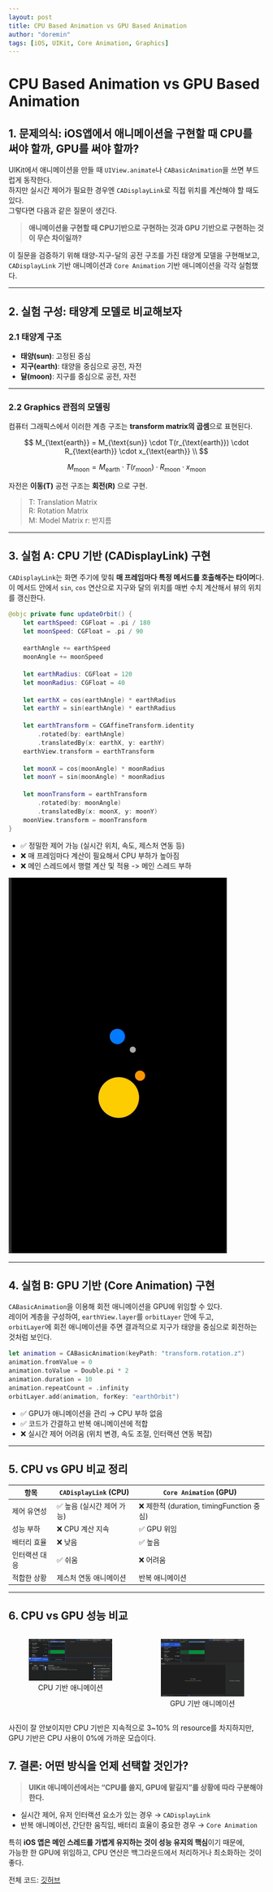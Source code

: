 ```yaml
---
layout: post
title: CPU Based Animation vs GPU Based Animation
author: "doremin"
tags: [iOS, UIKit, Core Animation, Graphics]
---
```


# CPU Based Animation vs GPU Based Animation

## 1. 문제의식: iOS앱에서 애니메이션을 구현할 때 CPU를 써야 할까, GPU를 써야 할까?

UIKit에서 애니메이션을 만들 때 `UIView.animate`나 `CABasicAnimation`을 쓰면 부드럽게 동작한다.  
하지만 실시간 제어가 필요한 경우엔 `CADisplayLink`로 직접 위치를 계산해야 할 때도 있다.  
그렇다면 다음과 같은 질문이 생긴다.

> **애니메이션을 구현할 때 CPU기반으로 구현하는 것과 GPU 기반으로 구현하는 것이 무슨 차이일까?**

이 질문을 검증하기 위해 태양-지구-달의 공전 구조를 가진 태양계 모델을 구현해보고,  
`CADisplayLink` 기반 애니메이션과 `Core Animation` 기반 애니메이션을 각각 실험했다.

---

## 2. 실험 구성: 태양계 모델로 비교해보자

### 2.1 태양계 구조

- **태양(sun)**: 고정된 중심  
- **지구(earth)**: 태양을 중심으로 공전, 자전  
- **달(moon)**: 지구를 중심으로 공전, 자전  

---

### 2.2 Graphics 관점의 모델링

컴퓨터 그래픽스에서 이러한 계층 구조는 **transform matrix의 곱셈**으로 표현된다.

<div>

$$
M_{\text{earth}} = M_{\text{sun}} \cdot T(r_{\text{earth}}) \cdot R_{\text{earth}} \cdot x_{\text{earth}} \\
$$

$$
M_{\text{moon}} = M_{\text{earth}} \cdot T(r_{\text{moon}}) \cdot R_{\text{moon}} \cdot x_{\text{moon}}
$$

</div>


자전은 **이동(T)** 공전 구조는 **회전(R)** 으로 구현.

> T: Translation Matrix  
> R: Rotation Matrix  
> M: Model Matrix
> r: 반지름

---

## 3. 실험 A: CPU 기반 (CADisplayLink) 구현

`CADisplayLink`는 화면 주기에 맞춰 **매 프레임마다 특정 메서드를 호출해주는 타이머**다.  
이 메서드 안에서 `sin`, `cos` 연산으로 지구와 달의 위치를 매번 수치 계산해서 뷰의 위치를 갱신한다.

```swift
@objc private func updateOrbit() {
    let earthSpeed: CGFloat = .pi / 180
    let moonSpeed: CGFloat = .pi / 90

    earthAngle += earthSpeed
    moonAngle += moonSpeed

    let earthRadius: CGFloat = 120
    let moonRadius: CGFloat = 40

    let earthX = cos(earthAngle) * earthRadius
    let earthY = sin(earthAngle) * earthRadius

    let earthTransform = CGAffineTransform.identity
        .rotated(by: earthAngle)
        .translatedBy(x: earthX, y: earthY)
    earthView.transform = earthTransform

    let moonX = cos(moonAngle) * moonRadius
    let moonY = sin(moonAngle) * moonRadius

    let moonTransform = earthTransform
        .rotated(by: moonAngle)
        .translatedBy(x: moonX, y: moonY)
    moonView.transform = moonTransform
}
```

- ✅ 정밀한 제어 가능 (실시간 위치, 속도, 제스처 연동 등)  
- ❌ 매 프레임마다 계산이 필요해서 CPU 부하가 높아짐  
- ❌ 메인 스레드에서 행렬 계산 및 적용 -> 메인 스레드 부하

![UIKit](/assets/images/2025-06-19/orbit.gif)

---

## 4. 실험 B: GPU 기반 (Core Animation) 구현

`CABasicAnimation`을 이용해 회전 애니메이션을 GPU에 위임할 수 있다.  
레이어 계층을 구성하여, `earthView.layer`를 `orbitLayer` 안에 두고,  
`orbitLayer`에 회전 애니메이션을 주면 결과적으로 지구가 태양을 중심으로 회전하는 것처럼 보인다.

```swift
let animation = CABasicAnimation(keyPath: "transform.rotation.z")
animation.fromValue = 0
animation.toValue = Double.pi * 2
animation.duration = 10
animation.repeatCount = .infinity
orbitLayer.add(animation, forKey: "earthOrbit")
```

- ✅ GPU가 애니메이션을 관리 → CPU 부하 없음
- ✅ 코드가 간결하고 반복 애니메이션에 적합  
- ❌ 실시간 제어 어려움 (위치 변경, 속도 조절, 인터랙션 연동 복잡)  

---

## 5. CPU vs GPU 비교 정리

| 항목 | `CADisplayLink` (CPU) | `Core Animation` (GPU) |
|------|------------------------|--------------------------|
| 제어 유연성 | ✅ 높음 (실시간 제어 가능) | ❌ 제한적 (duration, timingFunction 중심) |
| 성능 부하 | ❌ CPU 계산 지속 | ✅ GPU 위임 |
| 배터리 효율 | ❌ 낮음 | ✅ 높음 |
| 인터랙션 대응 | ✅ 쉬움 | ❌ 어려움 |
| 적합한 상황 | 제스처 연동 애니메이션 | 반복 애니메이션 |

---

## 6. CPU vs GPU 성능 비교
<div style="display: flex; gap: 16px;">
  <figure style="text-align: center;">
    <img src="/assets/images/2025-06-19/profiler_cpu.png" width="100%" />
    <figcaption>CPU 기반 애니메이션</figcaption>
  </figure>
  <figure style="text-align: center;">
    <img src="/assets/images/2025-06-19/profiler_gpu.png" width="100%" />
    <figcaption>GPU 기반 애니메이션</figcaption>
  </figure>
</div>

사진이 잘 안보이지만 CPU 기반은 지속적으로 3~10% 의 resource를 차지하지만, GPU 기반은 CPU 사용이 0%에 가까운 모습이다.

## 7. 결론: 어떤 방식을 언제 선택할 것인가?

> **UIKit 애니메이션에서는 “CPU를 쓸지, GPU에 맡길지”를 상황에 따라 구분해야 한다.**

- 실시간 제어, 유저 인터랙션 요소가 있는 경우 → `CADisplayLink`  
- 반복 애니메이션, 간단한 움직임, 배터리 효율이 중요한 경우 → `Core Animation`  

특히 **iOS 앱은 메인 스레드를 가볍게 유지하는 것이 성능 유지의 핵심**이기 때문에,  
가능한 한 GPU에 위임하고, CPU 연산은 백그라운드에서 처리하거나 최소화하는 것이 좋다.

전체 코드: [깃허브](https://github.com/doremin/SolarSystemAnimation)

